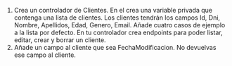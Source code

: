 1. Crea un controlador de Clientes. En el crea una variable privada que contenga una lista de clientes. Los clientes tendrán los campos Id, Dni, Nombre, Apellidos, Edad, Genero, Email. Añade cuatro casos de ejemplo a la lista por defecto. En tu controlador crea endpoints para poder listar, editar, crear y borrar un cliente.
2. Añade un campo al cliente que sea FechaModificacion. No devuelvas ese campo al cliente.
